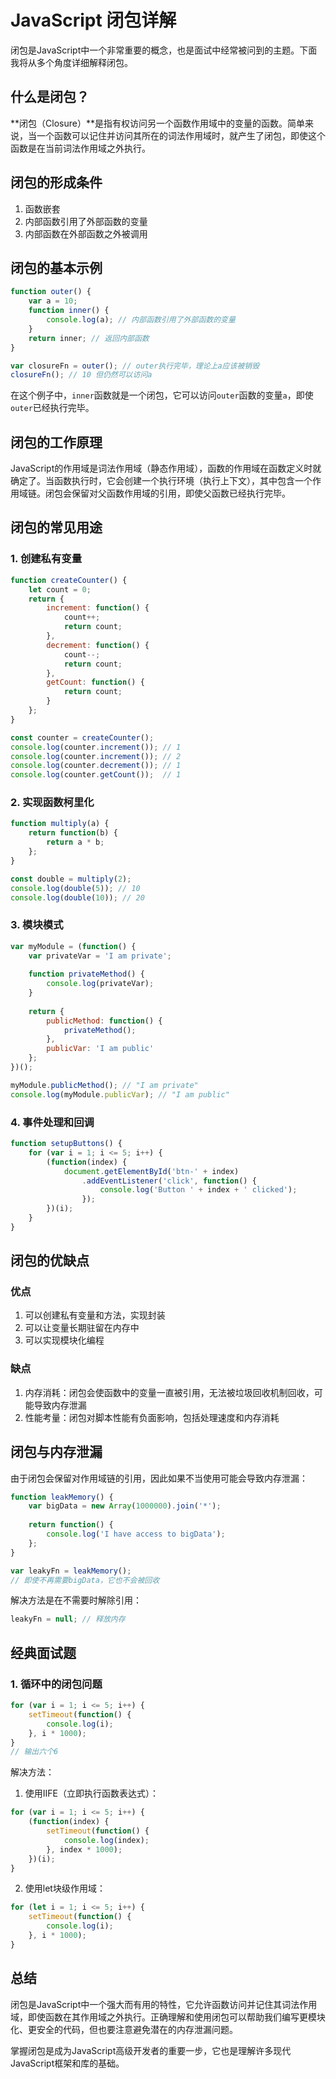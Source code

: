 
# JavaScript 闭包详解

闭包是JavaScript中一个非常重要的概念，也是面试中经常被问到的主题。下面我将从多个角度详细解释闭包。

## 什么是闭包？

**闭包（Closure）**是指有权访问另一个函数作用域中的变量的函数。简单来说，当一个函数可以记住并访问其所在的词法作用域时，就产生了闭包，即使这个函数是在当前词法作用域之外执行。

## 闭包的形成条件

1. 函数嵌套
2. 内部函数引用了外部函数的变量
3. 内部函数在外部函数之外被调用

## 闭包的基本示例

```javascript
function outer() {
    var a = 10;
    function inner() {
        console.log(a); // 内部函数引用了外部函数的变量
    }
    return inner; // 返回内部函数
}

var closureFn = outer(); // outer执行完毕，理论上a应该被销毁
closureFn(); // 10 但仍然可以访问a
```

在这个例子中，`inner`函数就是一个闭包，它可以访问`outer`函数的变量`a`，即使`outer`已经执行完毕。

## 闭包的工作原理

JavaScript的作用域是词法作用域（静态作用域），函数的作用域在函数定义时就确定了。当函数执行时，它会创建一个执行环境（执行上下文），其中包含一个作用域链。闭包会保留对父函数作用域的引用，即使父函数已经执行完毕。

## 闭包的常见用途

### 1. 创建私有变量

```javascript
function createCounter() {
    let count = 0;
    return {
        increment: function() {
            count++;
            return count;
        },
        decrement: function() {
            count--;
            return count;
        },
        getCount: function() {
            return count;
        }
    };
}

const counter = createCounter();
console.log(counter.increment()); // 1
console.log(counter.increment()); // 2
console.log(counter.decrement()); // 1
console.log(counter.getCount());  // 1
```

### 2. 实现函数柯里化

```javascript
function multiply(a) {
    return function(b) {
        return a * b;
    };
}

const double = multiply(2);
console.log(double(5)); // 10
console.log(double(10)); // 20
```

### 3. 模块模式

```javascript
var myModule = (function() {
    var privateVar = 'I am private';
    
    function privateMethod() {
        console.log(privateVar);
    }
    
    return {
        publicMethod: function() {
            privateMethod();
        },
        publicVar: 'I am public'
    };
})();

myModule.publicMethod(); // "I am private"
console.log(myModule.publicVar); // "I am public"
```

### 4. 事件处理和回调

```javascript
function setupButtons() {
    for (var i = 1; i <= 5; i++) {
        (function(index) {
            document.getElementById('btn-' + index)
                .addEventListener('click', function() {
                    console.log('Button ' + index + ' clicked');
                });
        })(i);
    }
}
```

## 闭包的优缺点

### 优点
1. 可以创建私有变量和方法，实现封装
2. 可以让变量长期驻留在内存中
3. 可以实现模块化编程

### 缺点
1. 内存消耗：闭包会使函数中的变量一直被引用，无法被垃圾回收机制回收，可能导致内存泄漏
2. 性能考量：闭包对脚本性能有负面影响，包括处理速度和内存消耗

## 闭包与内存泄漏

由于闭包会保留对作用域链的引用，因此如果不当使用可能会导致内存泄漏：

```javascript
function leakMemory() {
    var bigData = new Array(1000000).join('*');
    
    return function() {
        console.log('I have access to bigData');
    };
}

var leakyFn = leakMemory();
// 即使不再需要bigData，它也不会被回收
```

解决方法是在不需要时解除引用：

```javascript
leakyFn = null; // 释放内存
```

## 经典面试题

### 1. 循环中的闭包问题

```javascript
for (var i = 1; i <= 5; i++) {
    setTimeout(function() {
        console.log(i);
    }, i * 1000);
}
// 输出六个6
```

解决方法：

1. 使用IIFE（立即执行函数表达式）：
```javascript
for (var i = 1; i <= 5; i++) {
    (function(index) {
        setTimeout(function() {
            console.log(index);
        }, index * 1000);
    })(i);
}
```

2. 使用let块级作用域：
```javascript
for (let i = 1; i <= 5; i++) {
    setTimeout(function() {
        console.log(i);
    }, i * 1000);
}
```

## 总结

闭包是JavaScript中一个强大而有用的特性，它允许函数访问并记住其词法作用域，即使函数在其作用域之外执行。正确理解和使用闭包可以帮助我们编写更模块化、更安全的代码，但也要注意避免潜在的内存泄漏问题。

掌握闭包是成为JavaScript高级开发者的重要一步，它也是理解许多现代JavaScript框架和库的基础。
